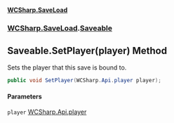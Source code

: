 #### [WCSharp.SaveLoad](README.md 'README')
### [WCSharp.SaveLoad](WCSharp.SaveLoad.md 'WCSharp.SaveLoad').[Saveable](WCSharp.SaveLoad.Saveable.md 'WCSharp.SaveLoad.Saveable')

## Saveable.SetPlayer(player) Method

Sets the player that this save is bound to.

```csharp
public void SetPlayer(WCSharp.Api.player player);
```
#### Parameters

<a name='WCSharp.SaveLoad.Saveable.SetPlayer(WCSharp.Api.player).player'></a>

`player` [WCSharp.Api.player](https://docs.microsoft.com/en-us/dotnet/api/WCSharp.Api.player 'WCSharp.Api.player')